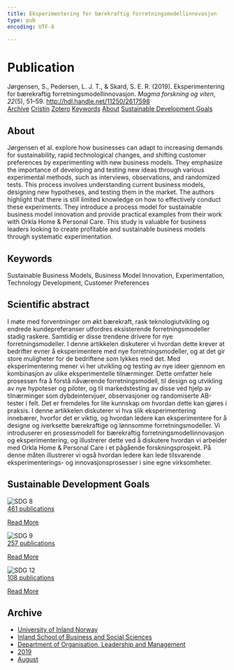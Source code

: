 ```yaml
---
title: Eksperimentering for bærekraftig forretningsmodellinnovasjon
type: pub
encoding: UTF-8

---
```

<h1>Publication</h1>
<article id="csl-bib-container-98YNQ7ZV" class="csl-bib-container">
  <div class="csl-bib-body"> <div class="csl-entry">Jørgensen, S., Pedersen, L. J. T., &#38; Skard, S. E. R. (2019). Eksperimentering for bærekraftig forretningsmodellinnovasjon. <i>Magma forskning og viten</i>, <i>22</i>(5), 51–59. <a href="http://hdl.handle.net/11250/2617598">http://hdl.handle.net/11250/2617598</a></div> </div>
  <div class="csl-bib-buttons">
    <a href="#taxonomy-article-98YNQ7ZV" alt="archive" class="csl-bib-button">Archive</a>
    <a href="https://app.cristin.no/results/show.jsf?id=1720142" alt="Cristin" class="csl-bib-button">Cristin</a>
    <a href="http://zotero.org/groups/5881554/items/98YNQ7ZV" alt="Zotero" class="csl-bib-button">Zotero</a>
    <a href="#keywords-article-98YNQ7ZV" alt="keywords" class="csl-bib-button">Keywords</a>
    <a href="#about-article-98YNQ7ZV" alt="about_pub" class="csl-bib-button">About</a>
    <a href="#sdg-article-98YNQ7ZV" alt="sdg" class="csl-bib-button">Sustainable Development Goals</a>
  </div>
  <div id="csl-bib-meta-container-98YNQ7ZV"></div>
</article>
<div id="csl-bib-meta-98YNQ7ZV" class="csl-bib-meta">
  <article id="about-article-98YNQ7ZV" class="about_pub-article">
    <h1>About</h1>
    Jørgensen et al. explore how businesses can adapt to increasing demands for sustainability, rapid technological changes, and shifting customer preferences by experimenting with new business models. They emphasize the importance of developing and testing new ideas through various experimental methods, such as interviews, observations, and randomized tests. This process involves understanding current business models, designing new hypotheses, and testing them in the market. The authors highlight that there is still limited knowledge on how to effectively conduct these experiments. They introduce a process model for sustainable business model innovation and provide practical examples from their work with Orkla Home & Personal Care. This study is valuable for business leaders looking to create profitable and sustainable business models through systematic experimentation.
  </article>
  <article id="keywords-article-98YNQ7ZV" class="keywords-article">
    <h1>Keywords</h1>
    Sustainable Business Models, Business Model Innovation, Experimentation, Technology Development, Customer Preferences
  </article>
  <article id="abstract-article-98YNQ7ZV" class="abstract-article">
    <h1>Scientific abstract</h1>
    I møte med forventninger om økt bærekraft, rask teknologiutvikling og endrede kundepreferanser utfordres eksisterende forretningsmodeller stadig raskere. Samtidig er disse trendene drivere for nye forretningsmodeller. I denne artikkelen diskuterer vi hvordan dette krever at bedrifter evner å eksperimentere med nye forretningsmodeller, og at det gir store muligheter for de bedriftene som lykkes med det. Med eksperimentering mener vi her utvikling og testing av nye ideer gjennom en kombinasjon av ulike eksperimentelle tilnærminger. Dette omfatter hele prosessen fra å forstå nåværende forretningsmodell, til design og utvikling av nye hypoteser og piloter, og til markedstesting av disse ved hjelp av tilnærminger som dybdeintervjuer, observasjoner og randomiserte AB-tester i felt. Det er fremdeles for lite kunnskap om hvordan dette kan gjøres i praksis. I denne artikkelen diskuterer vi hva slik eksperimentering innebærer, hvorfor det er viktig, og hvordan ledere kan eksperimentere for å designe og iverksette bærekraftige og lønnsomme forretningsmodeller. Vi introduserer en prosessmodell for bærekraftig forretningsmodellinnovasjon og eksperimentering, og illustrerer dette ved å diskutere hvordan vi arbeider med Orkla Home & Personal Care i et pågående forskningsprosjekt. På denne måten illustrerer vi også hvordan ledere kan lede tilsvarende eksperimenterings- og innovasjonsprosesser i sine egne virksomheter.
  </article>
  <article id="sdg-article-98YNQ7ZV" class="sdg-article">
    <h1>Sustainable Development Goals</h1>
    <div class="sdg-container"><div id="sdg8" class="sdg">
        <img src="{{< params subfolder >}}images/sdg/sdg08_en.png" class="image" alt="SDG 8">
        <div class="sdg-overlay">
          <a href="/en/archive/?key=?sdg=8#archive" class="sdg-publication-count"><span>461</span> publications</a>
          <p><a href="https://sdgs.un.org/goals/goal8" class="sdg-read-more">Read More</a></p>
        </div>
      </div> <div id="sdg9" class="sdg">
        <img src="{{< params subfolder >}}images/sdg/sdg09_en.png" class="image" alt="SDG 9">
        <div class="sdg-overlay">
          <a href="/en/archive/?key=?sdg=9#archive" class="sdg-publication-count"><span>257</span> publications</a>
          <p><a href="https://sdgs.un.org/goals/goal9" class="sdg-read-more">Read More</a></p>
        </div>
      </div> <div id="sdg12" class="sdg">
        <img src="{{< params subfolder >}}images/sdg/sdg12_en.png" class="image" alt="SDG 12">
        <div class="sdg-overlay">
          <a href="/en/archive/?key=?sdg=12#archive" class="sdg-publication-count"><span>108</span> publications</a>
          <p><a href="https://sdgs.un.org/goals/goal12" class="sdg-read-more">Read More</a></p>
        </div>
      </div></div>
  </article>
  <article id="taxonomy-article-98YNQ7ZV" class="taxonomy-article">
    <h1>Archive</h1>
    <ul>
      <li>
        <a href="/en/archive/?key=3DCRN523">University of Inland Norway</a>
      </li>
      <li>
        <a href="/en/archive/?key=DU8Q9LN9">Inland School of Business and Social Sciences</a>
      </li>
      <li>
        <a href="/en/archive/?key=4LUWR3ZM">Department of Organisation, Leadership and Management</a>
      </li>
      <li>
        <a href="/en/archive/?key=7GQPC2L9">2019</a>
      </li>
      <li>
        <a href="/en/archive/?key=PZYFFFTB">August</a>
      </li>
    </ul>
  </article>
</div>
